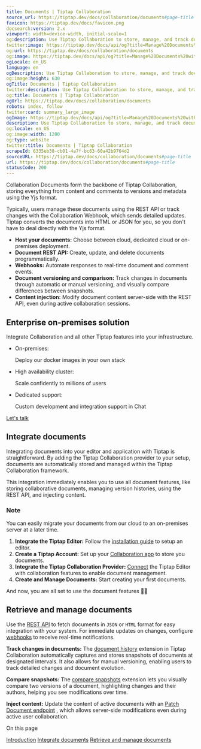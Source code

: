 ```yaml
---
title: Documents | Tiptap Collaboration
source_url: https://tiptap.dev/docs/collaboration/documents#page-title
favicon: https://tiptap.dev/docs/favicon.png
docsearch:version: 2.x
viewport: width=device-width, initial-scale=1
og:description: Use Tiptap Collaboration to store, manage, and track documents. Integrate with our REST API and webhooks for real-time updates.
twitter:image: https://tiptap.dev/docs/api/og?title=Manage%20Documents%20with%20Tiptap&category=Collaboration
og:url: https://tiptap.dev/docs/collaboration/documents
og:image: https://tiptap.dev/docs/api/og?title=Manage%20Documents%20with%20Tiptap&category=Collaboration
ogLocale: en_US
language: en
ogDescription: Use Tiptap Collaboration to store, manage, and track documents. Integrate with our REST API and webhooks for real-time updates.
og:image:height: 630
ogTitle: Documents | Tiptap Collaboration
twitter:description: Use Tiptap Collaboration to store, manage, and track documents. Integrate with our REST API and webhooks for real-time updates.
og:title: Documents | Tiptap Collaboration
ogUrl: https://tiptap.dev/docs/collaboration/documents
robots: index, follow
twitter:card: summary_large_image
ogImage: https://tiptap.dev/docs/api/og?title=Manage%20Documents%20with%20Tiptap&category=Collaboration
description: Use Tiptap Collaboration to store, manage, and track documents. Integrate with our REST API and webhooks for real-time updates.
og:locale: en_US
og:image:width: 1200
og:type: website
twitter:title: Documents | Tiptap Collaboration
scrapeId: 6335eb38-cb01-4a7f-bc63-60a42b9764d2
sourceURL: https://tiptap.dev/docs/collaboration/documents#page-title
url: https://tiptap.dev/docs/collaboration/documents#page-title
statusCode: 200
---
```


Collaboration Documents form the backbone of Tiptap Collaboration, storing everything from content and comments to versions and metadata using the Yjs format.

Typically, users manage these documents using the REST API or track changes with the Collaboration Webhook, which sends detailed updates. Tiptap converts the documents into HTML or JSON for you, so you don't have to deal directly with the Yjs format.

*   **Host your documents:** Choose between cloud, dedicated cloud or on-premises deployment.
*   **Document REST API:** Create, update, and delete documents programmatically.
*   **Webhooks:** Automate responses to real-time document and comment events.
*   **Document versioning and comparison:** Track changes in documents through automatic or manual versioning, and visually compare differences between snapshots.
*   **Content injection:** Modify document content server-side with the REST API, even during active collaboration sessions.

Enterprise on-premises solution
-------------------------------

Integrate Collaboration and all other Tiptap features into your infrastructure.

*   On-premises:
    
    Deploy our docker images in your own stack
    
*   High availability cluster:
    
    Scale confidently to millions of users
    
*   Dedicated support:
    
    Custom development and integration support in Chat
    

[Let's talk](https://45pg7sjo8uw.typeform.com/to/DRCOgZGi)

[](https://tiptap.dev/docs/collaboration/documents#integrate-documents)
Integrate documents
-------------------------------------------------------------------------------------------

Integrating documents into your editor and application with Tiptap is straightforward. By adding the Tiptap Collaboration provider to your setup, documents are automatically stored and managed within the Tiptap Collaboration framework.

This integration immediately enables you to use all document features, like storing collaborative documents, managing version histories, using the REST API, and injecting content.

### Note

You can easily migrate your documents from our cloud to an on-premises server at a later time.

1.  **Integrate the Tiptap Editor:** Follow the [installation guide](https://tiptap.dev/docs/collaboration/getting-started/install)
     to setup an editor.
2.  **Create a Tiptap Account:** Set up your [Collaboration app](https://cloud.tiptap.dev/)
     to store you documents.
3.  **Integrate the Tiptap Collaboration Provider:** [Connect](https://tiptap.dev/docs/collaboration/getting-started/install#integrate-yjs-and-the-collaboration-extension)
     the Tiptap Editor with collaboration features to enable document management.
4.  **Create and Manage Documents:** Start creating your first documents.

And now, you are all set to use the document features 🙌🏻

[](https://tiptap.dev/docs/collaboration/documents#retrieve-and-manage-documents)
Retrieve and manage documents
---------------------------------------------------------------------------------------------------------------

Use the [REST API](https://tiptap.dev/docs/collaboration/documents/rest-api)
 to fetch documents in `JSON` or `HTML` format for easy integration with your system. For immediate updates on changes, configure [webhooks](https://tiptap.dev/docs/collaboration/core-concepts/webhooks)
 to receive real-time notifications.

**Track changes in documents:** The [document history](https://tiptap.dev/docs/collaboration/documents/history)
 extension in Tiptap Collaboration automatically captures and stores snapshots of documents at designated intervals. It also allows for manual versioning, enabling users to track detailed changes and document evolution.

**Compare snapshots:** The [compare snapshots](https://tiptap.dev/docs/collaboration/documents/snapshot-compare)
 extension lets you visually compare two versions of a document, highlighting changes and their authors, helping you see modifications over time.

**Inject content:** Update the content of active documents with an [Patch Document endpoint](https://tiptap.dev/docs/collaboration/documents/content-injection)
, which allows server-side modifications even during active user collaboration.

On this page

[Introduction](https://tiptap.dev/docs/collaboration/documents#page-title)
[Integrate documents](https://tiptap.dev/docs/collaboration/documents#integrate-documents)
 [Retrieve and manage documents](https://tiptap.dev/docs/collaboration/documents#retrieve-and-manage-documents)